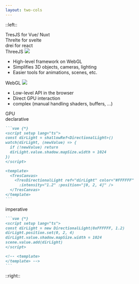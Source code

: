 ```yaml
---
layout: two-cols
---
```


<Understand3DScenesHeadline />

::left::

<div class="w-full h-23"></div>

<div class="flex flex-col gap-2 mt-3">

  <div
    class="flex flex-row justify-center gap-7"
    v-click="4"
  >
    <div
      class="flex flex-col p-1"
      v-mark="{ at: 4, color: '#36ab7a', type: 'box' }"
    >
      <div class="!w-22 shrink-0 flex flex-col">
        <span class="text-primary text-xl">TresJS</span>
        <span class="text-sm color-gray-500">for Vue/ Nuxt</span>
      </div>
    </div>
    <div
      class="flex flex-col p-1"
      v-mark="{ at: 4, color: '#36ab7a', type: 'box' }"
    >
      <div class="!w-22 shrink-0 flex flex-col">
        <span class="text-primary text-xl">Threlte</span>
        <span class="text-sm color-gray-500">for svelte</span>
      </div>
    </div>
    <div
      class="flex flex-col p-1"
      v-mark="{ at: 4, color: '#36ab7a', type: 'box' }"
    >
      <div class="!w-22 shrink-0 flex flex-col">
        <span class="text-primary text-xl">drei</span>
        <span class="text-sm color-gray-500">for react</span>
      </div>
    </div>
  </div>

  <div
    class="flex flex-row justify-between items-center p-1 mx-8"
    v-mark="{ at: 3, color: '#26ab7a', type: 'box' }"
    v-click="3"
  >
    <div class="!w-22 pr-3 shrink-0 flex flex-col">
      <span class="text-primary text-xl">ThreeJS</span>
      <img src="/assets/logos/ThreeJS.png" />
    </div>
    <div class="w-full text-sm">
      <ul>
        <li>High-level framework on WebGL</li>
        <li>Simplifies 3D objects, cameras, lighting</li>
        <li>Easier tools for animations, scenes, etc.</li>
      </ul>
    </div>
  </div>

  <div
    class="flex flex-row justify-between items-center p-1 mx-4"
    v-mark="{ at: 2, color: '#26ab7a', type: 'box' }"
    v-click="2"
  >
    <div class="!w-20 pr-3 shrink-0 flex flex-col">
      <span class="text-primary text-xl">WebGL</span>
      <img src="/assets/logos/WebGL.png" />
    </div>
    <div class="w-full text-sm">
      <ul>
        <li>Low-level API in the browser</li>
        <li>Direct GPU interaction</li>
        <li>complex (manual handling shaders, buffers, ...)</li>
      </ul>
    </div>
  </div>

  <div
    class="flex flex-row justify-center items-center p-3"
    v-mark="{ at: 1, color: '#26ab7a', type: 'box' }"
    v-click="1"
  >
    <span class="text-primary text-xl">GPU</span>
  </div>

</div>

<div class="absolute top-12 left-140 z-10 flex flex-col gap-4" v-click="5">
  <div>
    <span class="complementaryColor text-xl">declarative</span>

````md magic-move {lines: true, at: 1}
```vue {*}
<script setup lang="ts">
const dirLight = shallowRef<DirectionalLight>()
watch(dirLight, (newValue) => {
  if (!newValue) return
  dirLight.value.shadow.mapSize.width = 1024
})
</script>

<template>
  <TresCanvas>
    <TresDirectionalLight ref="dirLight" color="#FFFFFF"
      :intensity="1.2" :position="[0, 2, 4]" />
  </TresCanvas>
</template>
```
````
  </div>
  <div>
    <span class="complementaryColor text-xl">imperative</span>

````md magic-move {lines: true}
```vue {*}
<script setup lang="ts">
const dirLight = new DirectionalLight(0xFFFFFF, 1.2)
dirLight.position.set(0, 2, 4)
dirLight.value.shadow.mapSize.width = 1024
scene.value.add(dirLight)
</script>

<!-- <template>
</template> -->
```
````
  </div>
</div>

<Arrow
  v-click="5"
  v-bind="{ x1:550, y1:63, x2:190, y2:210, color: '#ab2657' }"
/>
<Arrow
  v-click="5"
  v-bind="{ x1:550, y1:375, x2:190, y2:220, color: '#ab2657' }"
/>
<Arrow
  v-click="5"
  v-bind="{ x1:550, y1:380, x2:180, y2:285, color: '#ab2657' }"
/>

::right::
